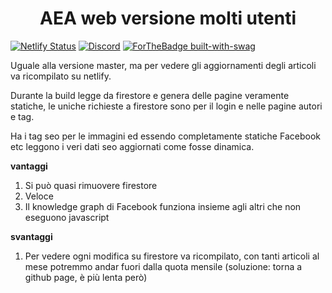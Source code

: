 <h1 align="center">
  AEA web versione molti utenti
</h1>

[![Netlify Status](https://api.netlify.com/api/v1/badges/dddf052d-2b33-408a-ac72-8f3616e76cb1/deploy-status)](https://app.netlify.com/sites/aeapolimi/deploys)
[![Discord](https://img.shields.io/discord/765233478190628894.svg?label=&logo=discord&logoColor=ffffff&color=e3a220&labelColor=ba5a0b)](https://discord.gg/Cszywmt)
[![ForTheBadge built-with-swag](http://ForTheBadge.com/images/badges/built-with-swag.svg)](https://www.aeapolimi.it)

Uguale alla versione master, ma per vedere gli aggiornamenti degli articoli va ricompilato su netlify.

Durante la build legge da firestore e genera delle pagine veramente statiche, le uniche richieste a firestore sono per il login e nelle pagine autori e tag.

Ha i tag seo per le immagini ed essendo completamente statiche Facebook etc leggono i veri dati seo aggiornati come fosse dinamica.

**vantaggi**
1) Si può quasi rimuovere firestore
2) Veloce
3) Il knowledge graph di Facebook funziona insieme agli altri che non eseguono javascript

**svantaggi**
1) Per vedere ogni modifica su firestore va ricompilato, con tanti articoli al mese potremmo andar fuori dalla quota mensile (soluzione: torna a github page, è più lenta però)
